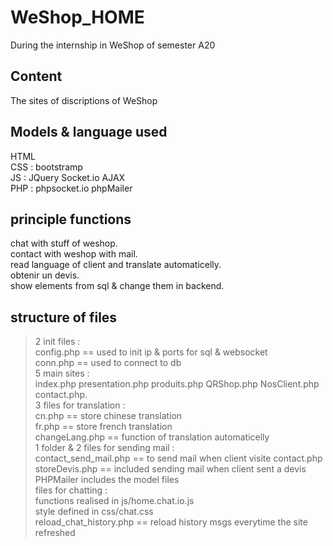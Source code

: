 # WeShop_HOME
During the internship in WeShop of semester A20

## Content
The sites of discriptions of WeShop

## Models & language used
HTML  
CSS : bootstramp	 
JS : JQuery Socket.io AJAX  
PHP : phpsocket.io phpMailer  

## principle functions
chat with stuff of weshop.  
contact with weshop with mail.  
read language of client and translate automaticelly.  
obtenir un devis.  
show elements from sql & change them in backend.  

## structure of files
>2 init files :  
config.php == used to init ip & ports for sql & websocket  
conn.php == used to connect to db  
>5 main sites :  
index.php	presentation.php	produits.php	QRShop.php	NosClient.php	contact.php.  
>3 files for translation :  
cn.php == store chinese translation  
fr.php == store french translation  
changeLang.php == function of translation automaticelly  
>1 folder & 2 files for sending mail :  
contact_send_mail.php == to send mail when client visite contact.php  
storeDevis.php == included sending mail when client sent a devis  
PHPMailer includes the model files  
>files for chatting :   
functions realised in js/home.chat.io.js  
style defined in css/chat.css  
reload_chat_history.php == reload history msgs everytime the site refreshed  

